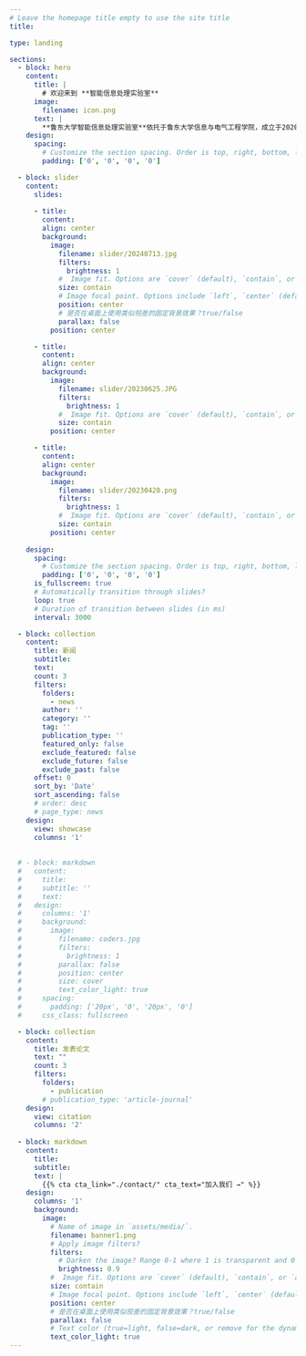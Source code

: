 ```yaml
---
# Leave the homepage title empty to use the site title
title: 

type: landing

sections:
  - block: hero
    content:
      title: |
        # 欢迎来到 **智能信息处理实验室**
      image:
        filename: icon.png
      text: |
        **鲁东大学智能信息处理实验室**依托于鲁东大学信息与电气工程学院，成立于2020年。在**中国科学院计算技术研究所智能信息处理重点实验室**的大力支持下，实验室逐渐发展成为鲁东大学智能信息处理领域的重要基础研究基地。目前，实验室主要成员包括研究人员5名、硕士/本科生50余名。实验室的研究领域涵盖**计算机视觉、模式识别、机器学习/深度学习、多媒体技术、食品计算、具身智能**等学科方向，在相关领域发表研究论文10余篇，其中5篇发表在**中科院一区和二区期刊**。实验室积极鼓励和培育本科生参与各项大学生创新创业大赛，获得**中国机器人及人工智能大赛国赛一等奖一项，三等奖一项，省赛奖项十余项**；同时鼓励和培养有潜力的本科生发表**中科院二区**论文两篇。
    design:
      spacing:
        # Customize the section spacing. Order is top, right, bottom, left.
        padding: ['0', '0', '0', '0']

  - block: slider
    content:
      slides:
      
      - title: 
        content: 
        align: center
        background:
          image:
            filename: slider/20240713.jpg
            filters:
              brightness: 1
            #  Image fit. Options are `cover` (default), `contain`, or `actual` size.
            size: contain
            # Image focal point. Options include `left`, `center` (default), or `right`.
            position: center
            # 是否在桌面上使用类似视差的固定背景效果？true/false
            parallax: false
          position: center

      - title: 
        content: 
        align: center
        background:
          image:
            filename: slider/20230625.JPG
            filters:
              brightness: 1
            #  Image fit. Options are `cover` (default), `contain`, or `actual` size.
            size: contain
          position: center

      - title: 
        content: 
        align: center
        background:
          image:
            filename: slider/20230420.png
            filters:
              brightness: 1
            #  Image fit. Options are `cover` (default), `contain`, or `actual` size.
            size: contain
          position: center
      
    design:
      spacing:
        # Customize the section spacing. Order is top, right, bottom, left.
        padding: ['0', '0', '0', '0']
      is_fullscreen: true
      # Automatically transition through slides?
      loop: true
      # Duration of transition between slides (in ms)
      interval: 3000

  - block: collection
    content:
      title: 新闻
      subtitle: 
      text: 
      count: 3
      filters:
        folders:
          - news
        author: ''
        category: ''
        tag: ''
        publication_type: ''
        featured_only: false
        exclude_featured: false
        exclude_future: false
        exclude_past: false
      offset: 0
      sort_by: 'Date'
      sort_ascending: false
      # order: desc
      # page_type: news
    design:
      view: showcase   
      columns: '1'
      
  
  # - block: markdown
  #   content:
  #     title:
  #     subtitle: ''
  #     text:
  #   design:
  #     columns: '1'
  #     background:
  #       image: 
  #         filename: coders.jpg
  #         filters:
  #           brightness: 1
  #         parallax: false
  #         position: center
  #         size: cover
  #         text_color_light: true
  #     spacing:
  #       padding: ['20px', '0', '20px', '0']
  #     css_class: fullscreen

  - block: collection
    content:
      title: 发表论文
      text: ""
      count: 3
      filters:
        folders:
          - publication
        # publication_type: 'article-journal'
    design:
      view: citation
      columns: '2'
      
  - block: markdown
    content:
      title:
      subtitle:
      text: |
        {{% cta cta_link="./contact/" cta_text="加入我们 →" %}}
    design:
      columns: '1'
      background:
        image:
          # Name of image in `assets/media/`.
          filename: banner1.png
          # Apply image filters?
          filters:
            # Darken the image? Range 0-1 where 1 is transparent and 0 is opaque.
            brightness: 0.9
          #  Image fit. Options are `cover` (default), `contain`, or `actual` size.
          size: contain
          # Image focal point. Options include `left`, `center` (default), or `right`.
          position: center
          # 是否在桌面上使用类似视差的固定背景效果？true/false
          parallax: false
          # Text color (true=light, false=dark, or remove for the dynamic theme color).
          text_color_light: true
---
```


